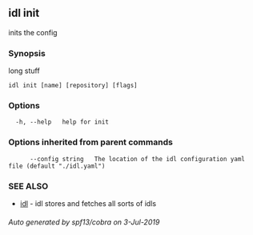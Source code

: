 ## idl init

inits the config

### Synopsis

long stuff

```
idl init [name] [repository] [flags]
```

### Options

```
  -h, --help   help for init
```

### Options inherited from parent commands

```
      --config string   The location of the idl configuration yaml file (default "./idl.yaml")
```

### SEE ALSO

* [idl](idl.md)	 - idl stores and fetches all sorts of idls

###### Auto generated by spf13/cobra on 3-Jul-2019
